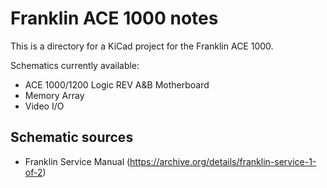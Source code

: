 # Franklin ACE 1000 notes

This is a directory for a KiCad project for the Franklin ACE 1000.

Schematics currently available:
* ACE 1000/1200 Logic REV A&B Motherboard
* Memory Array
* Video I/O


## Schematic sources

* Franklin Service Manual (https://archive.org/details/franklin-service-1-of-2)
